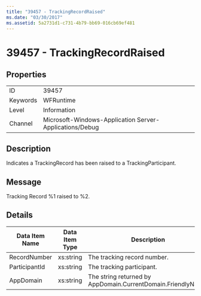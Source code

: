 ```yaml
---
title: "39457 - TrackingRecordRaised"
ms.date: "03/30/2017"
ms.assetid: 5a2731d1-c731-4b79-bb69-016cb69ef481
---
```

# 39457 - TrackingRecordRaised
## Properties  


|||  
|-|-|  
|ID|39457|  
|Keywords|WFRuntime|  
|Level|Information|  
|Channel|Microsoft-Windows-Application Server-Applications/Debug|  

## Description  
 Indicates a TrackingRecord has been raised to a TrackingParticipant.  

## Message  
 Tracking Record %1 raised to %2.  

## Details  


| Data Item Name | Data Item Type |                         Description                          |
|----------------|----------------|--------------------------------------------------------------|
|  RecordNumber  |   xs:string    |                 The tracking record number.                  |
| ParticipantId  |   xs:string    |                  The tracking participant.                   |
|   AppDomain    |   xs:string    | The string returned by AppDomain.CurrentDomain.FriendlyName. |

